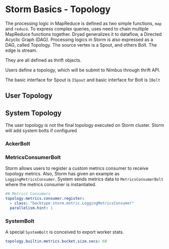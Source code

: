# Storm Basics - Topology

The processing logic in MapReduce is defined as two simple functions, `map` and `reduce`. To express complex queries, uses need to chain multiple MapReduce functions together. Dryad generalizes it to dataflow, a Directed Acyclic Graph (DAG). Processing logics in Storm is also expressed as a DAG, called Topology. The source vertex is a Spout, and others Bolt. The edge is stream. 

They are all defined as thrift objects.

Users define a topology, which will be submit to Nimbus through thrift API.

The basic interface for Spout is `ISpout` and basic interface for Bolt is `IBolt`

## User Topology



## System Topology

The user topology is not the final topology executed on Storm cluster. Storm will add system bolts if configured

### AckerBolt

### MetricsConsumerBolt

Storm allows users to register a custom metrics consumer to receive topology metrics. Also, Storm has given an example as `LoggingMetricsConsumer`. System sends metrics data to `MetricsConsumerBolt` where the metrics consumer is instantiated.

```yaml
## Metrics Consumers
topology.metrics.consumer.register:
  - class: "backtype.storm.metric.LoggingMetricsConsumer"
  parallelism.hint: 1
```


### SystemBolt

A special `SystemBolt` is conceived to export worker stats.

```yaml
topology.builtin.metrics.bucket.size.secs: 60
```
